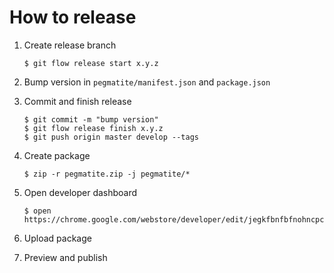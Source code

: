 # How to release

1. Create release branch

    ```
    $ git flow release start x.y.z
    ```

2. Bump version in `pegmatite/manifest.json` and `package.json`
3. Commit and finish release

    ```
    $ git commit -m "bump version"
    $ git flow release finish x.y.z
    $ git push origin master develop --tags
    ```

4. Create package

    ```
    $ zip -r pegmatite.zip -j pegmatite/*
    ```

5. Open developer dashboard

    ```
    $ open https://chrome.google.com/webstore/developer/edit/jegkfbnfbfnohncpcfcimepibmhlkldo
    ```

6. Upload package
7. Preview and publish
